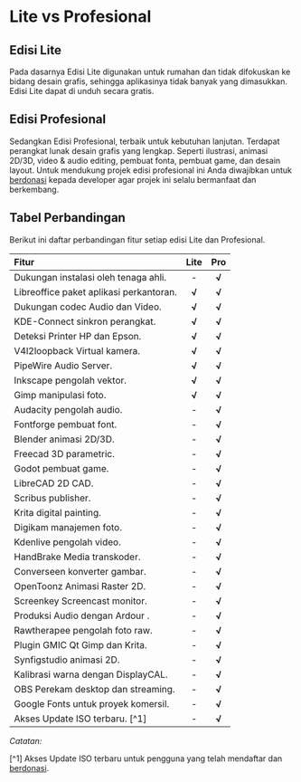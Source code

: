 # Lite vs Profesional

## Edisi Lite

Pada dasarnya Edisi Lite digunakan untuk rumahan dan tidak difokuskan ke bidang desain grafis, sehingga aplikasinya tidak banyak yang dimasukkan. Edisi Lite dapat di unduh secara gratis.

## Edisi Profesional

Sedangkan Edisi Profesional, terbaik untuk kebutuhan lanjutan. Terdapat perangkat lunak desain grafis yang lengkap. Seperti ilustrasi, animasi 2D/3D, video & audio editing, pembuat fonta, pembuat game, dan desain layout. Untuk mendukung projek edisi profesional ini Anda diwajibkan untuk [berdonasi](https://langitketujuh.id/donasi) kepada developer agar projek ini selalu bermanfaat dan berkembang.

## Tabel Perbandingan

Berikut ini daftar perbandingan fitur setiap edisi Lite dan Profesional.

**Fitur** | **Lite** | **Pro**
:--- | :---: | :---:
Dukungan instalasi oleh tenaga ahli. | - | **√**
Libreoffice paket aplikasi perkantoran. | **√** | **√**
Dukungan codec Audio dan Video. | **√** | **√**
KDE-Connect sinkron perangkat. | **√** | **√**
Deteksi Printer HP dan Epson. | **√** | **√**
V4l2loopback Virtual kamera. | **√** | **√**
PipeWire Audio Server. | **√** | **√**
Inkscape pengolah vektor. | **√** | **√**
Gimp manipulasi foto. | **√** | **√**
Audacity pengolah audio. | - | **√**
Fontforge pembuat font. | - | **√**
Blender animasi 2D/3D. | - | **√**
Freecad 3D parametric. | - | **√**
Godot pembuat game. | - | **√**
LibreCAD 2D CAD. | - | **√**
Scribus publisher. | - | **√**
Krita digital painting. | - | **√**
Digikam manajemen foto. | - | **√**
Kdenlive pengolah video. | - | **√**
HandBrake Media transkoder. | - | **√**
Converseen konverter gambar. | - | **√**
OpenToonz Animasi Raster 2D. | - | **√**
Screenkey Screencast monitor. | - | **√**
Produksi Audio dengan Ardour . | - | **√**
Rawtherapee pengolah foto raw. | - | **√**
Plugin GMIC Qt Gimp dan Krita. | - | **√**
Synfigstudio animasi 2D. | - | **√**
Kalibrasi warna dengan DisplayCAL. | - | **√**
OBS Perekam desktop dan streaming. | - | **√**
Google Fonts untuk proyek komersil. | - | **√**
Akses Update ISO terbaru. [^1] | -  | **√**

*Catatan:*

[^1] Akses Update ISO terbaru untuk pengguna yang telah mendaftar dan [berdonasi](https://langitketujuh.id/donasi).
